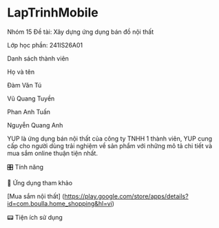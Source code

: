 # LapTrinhMobile
Nhóm 15
Đề tài: Xây dựng ứng dụng bán đồ nội thất

Lớp học phần: 241IS26A01

Danh sách thành viên

Họ và tên	

Đàm Văn Tú	

Vũ Quang Tuyền		

Phan Anh Tuấn	

Nguyễn Quang Anh	


YUP là ứng dụng bán nội thất của công ty TNHH 1 thành viên, YUP cung cấp cho người dùng trải nghiệm về sản phẩm với những mô tả chi tiết và mua sắm online thuận tiện nhất.

🎛️ Tính năng

🫧 Ứng dụng tham khảo

[Mua sắm nội thất] (https://play.google.com/store/apps/details?id=com.boulla.home_shopping&hl=vi)


📟 Tiện ích sử dụng
